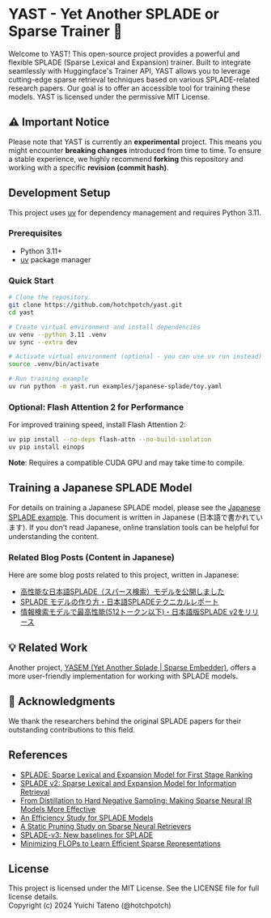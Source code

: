 # YAST - Yet Another SPLADE or Sparse Trainer 🚀

Welcome to YAST! This open-source project provides a powerful and flexible SPLADE (Sparse Lexical and Expansion) trainer. Built to integrate seamlessly with Huggingface's Trainer API, YAST allows you to leverage cutting-edge sparse retrieval techniques based on various SPLADE-related research papers. Our goal is to offer an accessible tool for training these models. YAST is licensed under the permissive MIT License.

## ⚠️ Important Notice

Please note that YAST is currently an **experimental** project. This means you might encounter **breaking changes** introduced from time to time. To ensure a stable experience, we highly recommend **forking** this repository and working with a specific **revision (commit hash)**.

## Development Setup

This project uses [uv](https://docs.astral.sh/uv/) for dependency management and requires Python 3.11.

### Prerequisites

- Python 3.11+
- [uv](https://docs.astral.sh/uv/getting-started/installation/) package manager

### Quick Start

```bash
# Clone the repository
git clone https://github.com/hotchpotch/yast.git
cd yast

# Create virtual environment and install dependencies
uv venv --python 3.11 .venv
uv sync --extra dev

# Activate virtual environment (optional - you can use uv run instead)
source .venv/bin/activate

# Run training example
uv run python -m yast.run examples/japanese-splade/toy.yaml
```

### Optional: Flash Attention 2 for Performance

For improved training speed, install Flash Attention 2:

```bash
uv pip install --no-deps flash-attn --no-build-isolation
uv pip install einops
```

**Note**: Requires a compatible CUDA GPU and may take time to compile.

## Training a Japanese SPLADE Model

For details on training a Japanese SPLADE model, please see the [Japanese SPLADE example](./examples/japanese-splade/README.md). This document is written in Japanese (日本語で書かれています). If you don't read Japanese, online translation tools can be helpful for understanding the content.

### Related Blog Posts (Content in Japanese)

Here are some blog posts related to this project, written in Japanese:
- [高性能な日本語SPLADE（スパース検索）モデルを公開しました](https://secon.dev/entry/2024/10/07/100000/)
- [SPLADE モデルの作り方・日本語SPLADEテクニカルレポート](https://secon.dev/entry/2024/10/23/080000-japanese-splade-tech-report/)
- [情報検索モデルで最高性能(512トークン以下)・日本語版SPLADE v2をリリース](https://secon.dev/entry/2024/12/19/100000-japanese-splade-v2-release/)


## 💡 Related Work

Another project, [YASEM (Yet Another Splade | Sparse Embedder)](https://github.com/hotchpotch/yasem), offers a more user-friendly implementation for working with SPLADE models.

## 🙏 Acknowledgments

We thank the researchers behind the original SPLADE papers for their outstanding contributions to this field.

## References

- [SPLADE: Sparse Lexical and Expansion Model for First Stage Ranking](https://arxiv.org/abs/2107.05720)  
- [SPLADE v2: Sparse Lexical and Expansion Model for Information Retrieval](https://arxiv.org/abs/2109.10086)  
- [From Distillation to Hard Negative Sampling: Making Sparse Neural IR Models More Effective](http://arxiv.org/abs/2205.04733)  
- [An Efficiency Study for SPLADE Models](https://dl.acm.org/doi/10.1145/3477495.3531833)  
- [A Static Pruning Study on Sparse Neural Retrievers](https://arxiv.org/abs/2304.12702)  
- [SPLADE-v3: New baselines for SPLADE](https://arxiv.org/abs/2403.06789)  
- [Minimizing FLOPs to Learn Efficient Sparse Representations](https://arxiv.org/abs/2004.05665)  

## License

This project is licensed under the MIT License. See the LICENSE file for full license details.  
Copyright (c) 2024 Yuichi Tateno (@hotchpotch)
